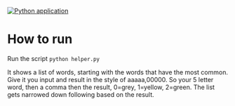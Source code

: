 [![Python application](https://github.com/j-snow/Wordle/actions/workflows/python-app.yml/badge.svg)](https://github.com/j-snow/Wordle/actions/workflows/python-app.yml)
# How to run
Run the script `python helper.py`

It shows a list of words, starting with the words that have the most common.
Give it you input and result in the style of aaaaa,00000. So your 5 letter word, then a comma then the result, 0=grey, 1=yellow, 2=green.
The list gets narrowed down following based on the result.
